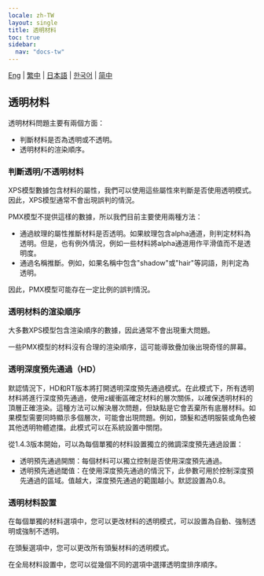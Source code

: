 ```yaml
---
locale: zh-TW
layout: single
title: 透明材料
toc: true
sidebar:
  nav: "docs-tw"
---
```

[Eng](/dancexr/features/transparency) | [繁中](/tw/dancexr/features/transparency) | [日本語](/jp/dancexr/features/transparency) | [한국어](/kr/dancexr/features/transparency) | [简中](/zh/dancexr/features/transparency)


## 透明材料

透明材料問題主要有兩個方面：

* 判斷材料是否為透明或不透明。
* 透明材料的渲染順序。


### 判斷透明/不透明材料

XPS模型數據包含材料的屬性，我們可以使用這些屬性來判斷是否使用透明模式。因此，XPS模型通常不會出現誤判的情況。

PMX模型不提供這樣的數據，所以我們目前主要使用兩種方法：
* 通過紋理的屬性推斷材料是否透明。如果紋理包含alpha通道，則判定材料為透明。但是，也有例外情況，例如一些材料將alpha通道用作平滑值而不是透明度。
* 通過名稱推斷。例如，如果名稱中包含"shadow"或"hair"等詞語，則判定為透明。

因此，PMX模型可能存在一定比例的誤判情況。


### 透明材料的渲染順序

大多數XPS模型包含渲染順序的數據，因此通常不會出現重大問題。

一些PMX模型的材料沒有合理的渲染順序，這可能導致疊加後出現奇怪的屏幕。

### 透明深度預先通過（HD）
默認情況下，HD和RT版本將打開透明深度預先通過模式。在此模式下，所有透明材料將進行深度預先通過，使用z緩衝區確定材料的層次關係，以確保透明材料的頂層正確渲染。這種方法可以解決層次問題，但缺點是它會丟棄所有底層材料。如果模型需要同時顯示多個層次，可能會出現問題。例如，頭髮和透明服裝或角色被其他透明物體遮擋。此模式可以在系統設置中關閉。

從1.4.3版本開始，可以為每個單獨的材料設置獨立的微調深度預先通過設置：

* 透明預先通過開關：每個材料可以獨立控制是否使用深度預先通過。
* 透明預先通過閾值：在使用深度預先通過的情況下，此參數可用於控制深度預先通過的區域。值越大，深度預先通過的範圍越小。默認設置為0.8。


### 透明材料設置

在每個單獨的材料選項中，您可以更改材料的透明模式，可以設置為自動、強制透明或強制不透明。

在頭髮選項中，您可以更改所有頭髮材料的透明模式。

在全局材料設置中，您可以從幾個不同的選項中選擇透明度排序順序。